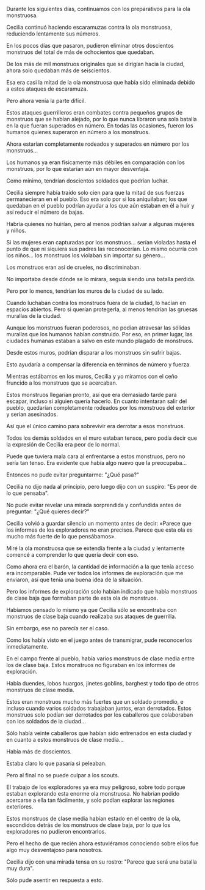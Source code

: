 
Durante los siguientes días, continuamos con los preparativos para la ola monstruosa.

Cecilia continuó haciendo escaramuzas contra la ola monstruosa, reduciendo lentamente sus números.

En los pocos días que pasaron, pudieron eliminar otros doscientos monstruos del total de más de ochocientos que quedaban.

De los más de mil monstruos originales que se dirigían hacia la ciudad, ahora solo quedaban más de seiscientos.

Esa era casi la mitad de la ola monstruosa que había sido eliminada debido a estos ataques de escaramuza.

Pero ahora venía la parte difícil.

Estos ataques guerrilleros eran combates contra pequeños grupos de monstruos que se habían alejado, por lo que nunca libraron una sola batalla en la que fueran superados en número. En todas las ocasiones, fueron los humanos quienes superaron en número a los monstruos.

Ahora estarían completamente rodeados y superados en número por los monstruos…

Los humanos ya eran físicamente más débiles en comparación con los monstruos, por lo que estarían aún en mayor desventaja.

Como mínimo, tendrían doscientos soldados que podrían luchar.

Cecilia siempre había traído solo cien para que la mitad de sus fuerzas permanecieran en el pueblo. Eso era solo por si los aniquilaban; los que quedaban en el pueblo podrían ayudar a los que aún estaban en él a huir y así reducir el número de bajas.

Habría quienes no huirían, pero al menos podrían salvar a algunas mujeres y niños.

Si las mujeres eran capturadas por los monstruos… serían violadas hasta el punto de que ni siquiera sus padres las reconocerían. Lo mismo ocurría con los niños… los monstruos los violaban sin importar su género…

Los monstruos eran así de crueles, no discriminaban.

No importaba desde dónde se lo mirara, seguía siendo una batalla perdida.

Pero por lo menos, tendrían los muros de la ciudad de su lado.

Cuando luchaban contra los monstruos fuera de la ciudad, lo hacían en espacios abiertos. Pero si querían protegerla, al menos tendrían las gruesas murallas de la ciudad.

Aunque los monstruos fueran poderosos, no podían atravesar las sólidas murallas que los humanos habían construido. Por eso, en primer lugar, las ciudades humanas estaban a salvo en este mundo plagado de monstruos.

Desde estos muros, podrían disparar a los monstruos sin sufrir bajas.

Esto ayudaría a compensar la diferencia en términos de número y fuerza.

Mientras estábamos en los muros, Cecilia y yo miramos con el ceño fruncido a los monstruos que se acercaban.

Estos monstruos llegarían pronto, así que era demasiado tarde para escapar, incluso si alguien quería hacerlo. En cuanto intentaran salir del pueblo, quedarían completamente rodeados por los monstruos del exterior y serían asesinados.

Así que el único camino para sobrevivir era derrotar a esos monstruos.

Todos los demás soldados en el muro estaban tensos, pero podía decir que la expresión de Cecilia era peor de lo normal.

Puede que tuviera mala cara al enfrentarse a estos monstruos, pero no sería tan tenso. Era evidente que había algo nuevo que la preocupaba...

Entonces no pude evitar preguntarme: "¿Qué pasa?"

Cecilia no dijo nada al principio, pero luego dijo con un suspiro: "Es peor de lo que pensaba".

No pude evitar revelar una mirada sorprendida y confundida antes de preguntar: "¿Qué quieres decir?"

Cecilia volvió a guardar silencio un momento antes de decir: «Parece que los informes de los exploradores no eran precisos. Parece que esta ola es mucho más fuerte de lo que pensábamos».

Miré la ola monstruosa que se extendía frente a la ciudad y lentamente comencé a comprender lo que quería decir con eso.

Como ahora era el barón, la cantidad de información a la que tenía acceso era incomparable. Pude ver todos los informes de exploración que me enviaron, así que tenía una buena idea de la situación.

Pero los informes de exploración solo habían indicado que había monstruos de clase baja que formaban parte de esta ola de monstruos.

Habíamos pensado lo mismo ya que Cecilia sólo se encontraba con monstruos de clase baja cuando realizaba sus ataques de guerrilla.

Sin embargo, ese no parecía ser el caso.

Como los había visto en el juego antes de transmigrar, pude reconocerlos inmediatamente.

En el campo frente al pueblo, había varios monstruos de clase media entre los de clase baja. Estos monstruos no figuraban en los informes de exploración.

Había duendes, lobos huargos, jinetes goblins, barghest y todo tipo de otros monstruos de clase media.

Estos eran monstruos mucho más fuertes que un soldado promedio, e incluso cuando varios soldados trabajaban juntos, eran derrotados. Estos monstruos solo podían ser derrotados por los caballeros que colaboraban con los soldados de la ciudad...

Sólo había veinte caballeros que habían sido entrenados en esta ciudad y en cuanto a estos monstruos de clase media...

Había más de doscientos.

Estaba claro lo que pasaría si peleaban.

Pero al final no se puede culpar a los scouts.

El trabajo de los exploradores ya era muy peligroso, sobre todo porque estaban explorando esta enorme ola monstruosa. No habrían podido acercarse a ella tan fácilmente, y solo podían explorar las regiones exteriores.

Estos monstruos de clase media habían estado en el centro de la ola, escondidos detrás de los monstruos de clase baja, por lo que los exploradores no pudieron encontrarlos.

Pero el hecho de que recién ahora estuviéramos conociendo sobre ellos fue algo muy desventajoso para nosotros.

Cecilia dijo con una mirada tensa en su rostro: "Parece que será una batalla muy dura".

Sólo pude asentir en respuesta a esto.